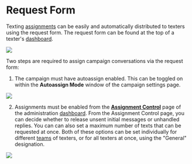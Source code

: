 # Request Form

Texting [assignments](https://withtheranks.com/docs/spoke/for-spoke-admins/text-assignment) can be easily and automatically distributed to texters using the
request form. The request form can be found at the top of a
texter's [dashboard](https://withtheranks.com/docs/spoke/for-spoke-admins/dashboards).

![](https://s3.amazonaws.com/helpscout.net/docs/assets/5d4878eb2c7d3a330e3c1b86/images/5f6ba3cb52faff00174f2896/file-lPs3SGl21v.png)

Two steps are required to assign campaign conversations via the
request form:

1. The campaign must have autoassign enabled. This can be
toggled on within the **Autoassign Mode** window of the campaign settings page.

![](https://s3.amazonaws.com/helpscout.net/docs/assets/5d4878eb2c7d3a330e3c1b86/images/5fc9400b4664bd7a123ea853/file-FVKPtDqJ8t.png)

2. Assignments must be enabled from the [**Assignment Control**](https://withtheranks.com/docs/spoke/for-spoke-admins/manage-assignment-control) page of the administration [dashboard](https://withtheranks.com/docs/spoke/for-spoke-admins/dashboards). From the Assignment Control page, you can decide whether to
release unsent initial messages or unhandled replies. You can
can also set a maximum number of texts that can be requested at
once. Both of these options can be set individually for
different [teams](https://docs.spokerewired.com/article/44-teams) of texters, or for all texters at once, using the "General" designation.

![](https://s3.amazonaws.com/helpscout.net/docs/assets/5d4878eb2c7d3a330e3c1b86/images/5fc94461d580ce55a38b41b9/file-b99REHpPfZ.png)

 